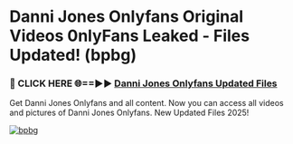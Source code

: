 # Danni Jones Onlyfans Original Videos 0nlyFans Leaked - Files Updated! (bpbg)

<h3>🔴 CLICK HERE 🌐==►► <a href="https://tinyurl.com/2jnfzry5" rel="nofollow">Danni Jones Onlyfans Updated Files</a></h3>

Get Danni Jones Onlyfans and all content. Now you can access all videos and pictures of Danni Jones Onlyfans. New Updated Files 2025!

[![bpbg](https://i.imgur.com/GyGTBgg.gif)](https://tinyurl.com/2jnfzry5)
